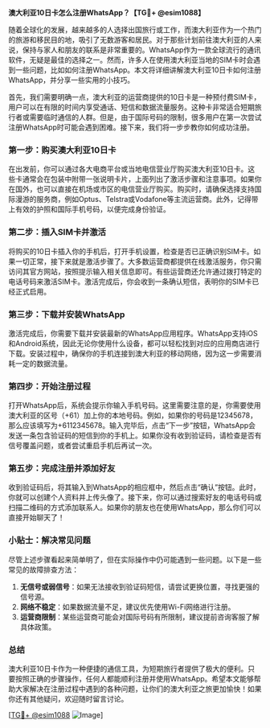 **澳大利亚10日卡怎么注册WhatsApp？【TG💪+ @esim1088】**

随着全球化的发展，越来越多的人选择出国旅行或工作，而澳大利亚作为一个热门的旅游和移民目的地，吸引了无数游客和居民。对于那些计划前往澳大利亚的人来说，保持与家人和朋友的联系是非常重要的。WhatsApp作为一款全球流行的通讯软件，无疑是最佳的选择之一。然而，许多人在使用澳大利亚当地的SIM卡时会遇到一些问题，比如如何注册WhatsApp。本文将详细讲解澳大利亚10日卡如何注册WhatsApp，并分享一些实用的小技巧。

首先，我们需要明确一点，澳大利亚的运营商提供的10日卡是一种预付费SIM卡，用户可以在有限的时间内享受通话、短信和数据流量服务。这种卡非常适合短期旅行者或需要临时通信的人群。但是，由于国际号码的限制，很多用户在第一次尝试注册WhatsApp时可能会遇到困难。接下来，我们将一步步教你如何成功注册。

### 第一步：购买澳大利亚10日卡

在出发前，你可以通过各大电商平台或当地电信营业厅购买澳大利亚10日卡。这些卡通常会在包装中附带一张说明卡片，上面列出了激活步骤和注意事项。如果你在国外，也可以直接在机场或市区的电信营业厅购买。购买时，请确保选择支持国际漫游的服务商，例如Optus、Telstra或Vodafone等主流运营商。此外，记得带上有效的护照和国际手机号码，以便完成身份验证。

### 第二步：插入SIM卡并激活

将购买的10日卡插入你的手机后，打开手机设置，检查是否已正确识别SIM卡。如果一切正常，接下来就是激活步骤了。大多数运营商都提供在线激活服务，你只需访问其官方网站，按照提示输入相关信息即可。有些运营商还允许通过拨打特定的电话号码来激活SIM卡。激活完成后，你会收到一条确认短信，表明你的SIM卡已经正式启用。

### 第三步：下载并安装WhatsApp

激活完成后，你需要下载并安装最新的WhatsApp应用程序。WhatsApp支持iOS和Android系统，因此无论你使用什么设备，都可以轻松找到对应的应用商店进行下载。安装过程中，确保你的手机连接到澳大利亚的移动网络，因为这一步需要消耗一定的数据流量。

### 第四步：开始注册过程

打开WhatsApp后，系统会提示你输入手机号码。这里需要注意的是，你需要使用澳大利亚的区号（+61）加上你的本地号码。例如，如果你的号码是12345678，那么应该填写为+6112345678。输入完毕后，点击“下一步”按钮，WhatsApp会发送一条包含验证码的短信到你的手机上。如果你没有收到验证码，请检查是否有信号覆盖问题，或者尝试重启手机后再试一次。

### 第五步：完成注册并添加好友

收到验证码后，将其输入到WhatsApp的相应框中，然后点击“确认”按钮。此时，你就可以创建个人资料并上传头像了。接下来，你可以通过搜索好友的电话号码或扫描二维码的方式添加联系人。如果你的朋友也在使用WhatsApp，那么你们可以直接开始聊天了！

### 小贴士：解决常见问题

尽管上述步骤看起来简单明了，但在实际操作中仍可能遇到一些问题。以下是一些常见的故障排查方法：

1. **无信号或弱信号**：如果无法接收到验证码短信，请尝试更换位置，寻找更强的信号源。
2. **网络不稳定**：如果数据流量不足，建议优先使用Wi-Fi网络进行注册。
3. **运营商限制**：某些运营商可能会对国际号码有所限制，建议提前咨询客服了解具体政策。

### 总结

澳大利亚10日卡作为一种便捷的通信工具，为短期旅行者提供了极大的便利。只要按照正确的步骤操作，任何人都能顺利注册并使用WhatsApp。希望本文能够帮助大家解决在注册过程中遇到的各种问题，让你们的澳大利亚之旅更加愉快！如果你还有其他疑问，欢迎随时留言讨论。

[[TG💪+ @esim1088](https://t.me/s/esim1088) ![Image](https://i.postimg.cc/4NQfJmqS/Snipaste-2025-05-13-00-14-12.png)]
